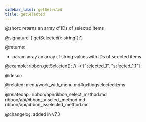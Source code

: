 ```yaml
---
sidebar_label: getSelected
title: getSelected
---          
```


@short: returns an array of IDs of selected items

@signature: {'getSelected(): string[];'}

@returns:
- param     array    an array of string values with IDs of selected items

@example:
ribbon.getSelected(); // -> ["selected_1", "selected_1.1"]



@descr:

@related: menu/work_with_menu.md#gettingselecteditems

@relatedapi:
ribbon/api/ribbon_select_method.md
ribbon/api/ribbon_unselect_method.md
ribbon/api/ribbon_isselected_method.md



@changelog:
added in v7.0

